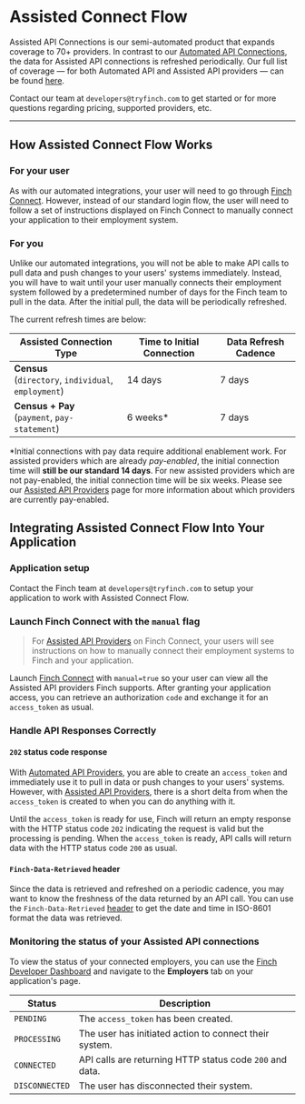 # Assisted Connect Flow

Assisted API Connections is our semi-automated product that expands coverage to 70+ providers. In contrast to our [Automated API Connections](../Product-Guides/Automated-Connect-Flow.md), the data for Assisted API connections is refreshed periodically. Our full list of coverage — for both Automated API and Assisted API providers — can be found [here](../Development-Guides/Providers.md).

Contact our team at `developers@tryfinch.com` to get started or for more questions regarding pricing, supported providers, etc.

---

## How Assisted Connect Flow Works
### For your user
As with our automated integrations, your user will need to go through [Finch Connect](./Product-Guides.md). However, instead of our standard login flow, the user will need to follow a set of instructions displayed on Finch Connect to manually connect your application to their employment system.

### For you
Unlike our automated integrations, you will not be able to make API calls to pull data and push changes to your users' systems immediately. Instead, you will have to wait until your user manually connects their employment system followed by a predetermined number of days for the Finch team to pull in the data. After the initial pull, the data will be periodically refreshed.

The current refresh times are below:

Assisted Connection Type | Time to Initial Connection | Data Refresh Cadence
---------|----------|--------
**Census** <br>(`directory`, `individual`, `employment`) | 14 days | 7 days
**Census + Pay** <br>(`payment`, `pay-statement`) | 6 weeks* | 7 days

*Initial connections with pay data require additional enablement work. For assisted providers which are already *pay-enabled*, the initial connection time will **still be our standard 14 days**. For new assisted providers which are not pay-enabled, the initial connection time will be six weeks. Please see our [Assisted API Providers](../Development-Guides/Providers.md#assisted-api-providers) page for more information about which providers are currently pay-enabled.

## Integrating Assisted Connect Flow Into Your Application

### Application setup
Contact the Finch team at `developers@tryfinch.com` to setup your application to work with Assisted Connect Flow.

### Launch Finch Connect with the `manual` flag
<!-- theme: info -->
> For [Assisted API Providers](../Development-Guides/Providers.md#assisted-api-providers) on Finch Connect, your users will see instructions on how to manually connect their employment systems to Finch and your application.

Launch [Finch Connect](../Integrating-with-Finch/Integrate-Finch-Connect/Redirect-to-Connect.md) with `manual=true` so your user can view all the Assisted API providers Finch supports. After granting your application access, you can retrieve an authorization `code` and exchange it for an `access_token` as usual.

### Handle API Responses Correctly
#### `202` status code response
With [Automated API Providers](../Development-Guides/Providers.md#automated-api-providers), you are able to create an `access_token` and immediately use it to pull in data or push changes to your users' systems. However, with [Assisted API Providers](../Development-Guides/Providers.md#assisted-api-providers), there is a short delta from when the `access_token` is created to when you can do anything with it.

Until the `access_token` is ready for use, Finch will return an empty response with the HTTP status code `202` indicating the request is valid but the processing is pending. When the `access_token` is ready, API calls will return data with the HTTP status code `200` as usual.

#### `Finch-Data-Retrieved` header
Since the data is retrieved and refreshed on a periodic cadence, you may want to know the freshness of the data returned by an API call. You can use the `Finch-Data-Retrieved` [header](../Development-Guides/Headers.md) to get the date and time in ISO-8601 format the data was retrieved.

### Monitoring the status of your Assisted API connections 
To view the status of your connected employers, you can use the [Finch Developer Dashboard](https://dashboard.tryfinch.com) and navigate to the **Employers** tab on your application's page.

Status | Description
---------|----------
`PENDING` | The `access_token` has been created.
`PROCESSING` | The user has initiated action to connect their system.
`CONNECTED` | API calls are returning HTTP status code `200` and data.
`DISCONNECTED` | The user has disconnected their system.

